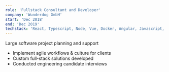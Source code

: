 ```yaml
---
role: 'Fullstack Consultant and Developer'
company: 'Wunderdog GmbH'
start: 'Dec 2018'
end: 'Dec 2019'
techstack: 'React, Typescript, Node, Vue, Docker, Angular, Javascript, ES6, Storybook, Kubernetes, Skipper, IOS/Swift, Git, Jest, Enzyme'
---
```

Large software project planning and support
- Implement agile workflows & culture for clients
- Custom full-stack solutions developed
- Conducted engineering candidate interviews
